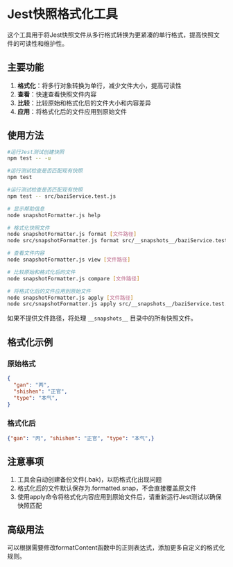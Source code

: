 # Jest快照格式化工具

这个工具用于将Jest快照文件从多行格式转换为更紧凑的单行格式，提高快照文件的可读性和维护性。

## 主要功能

1. **格式化**：将多行对象转换为单行，减少文件大小，提高可读性
2. **查看**：快速查看快照文件内容
3. **比较**：比较原始和格式化后的文件大小和内容差异
4. **应用**：将格式化后的文件应用到原始文件

## 使用方法

```bash
#运行Jest测试创建快照
npm test -- -u

#运行测试检查是否匹配现有快照
npm test

#运行测试检查是否匹配现有快照
npm test -- src/baziService.test.js

# 显示帮助信息
node snapshotFormatter.js help

# 格式化快照文件
node snapshotFormatter.js format [文件路径]
node src/snapshotFormatter.js format src/__snapshots__/baziService.test.js.snap

# 查看文件内容
node snapshotFormatter.js view [文件路径]

# 比较原始和格式化后的文件
node snapshotFormatter.js compare [文件路径]

# 将格式化后的文件应用到原始文件
node snapshotFormatter.js apply [文件路径]
node src/snapshotFormatter.js apply src/__snapshots__/baziService.test.js.snap
```

如果不提供文件路径，将处理 `__snapshots__` 目录中的所有快照文件。

## 格式化示例

### 原始格式

```json
{
  "gan": "丙",
  "shishen": "正官",
  "type": "本气",
}
```

### 格式化后

```json
{"gan": "丙", "shishen": "正官", "type": "本气",}
```

## 注意事项

1. 工具会自动创建备份文件(.bak)，以防格式化出现问题
2. 格式化后的文件默认保存为.formatted.snap，不会直接覆盖原文件
3. 使用apply命令将格式化内容应用到原始文件后，请重新运行Jest测试以确保快照匹配

## 高级用法

可以根据需要修改formatContent函数中的正则表达式，添加更多自定义的格式化规则。 